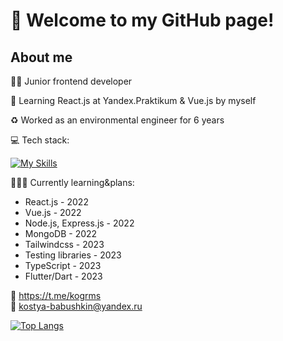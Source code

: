 # 👋 Welcome to my GitHub page!
## About me
👨‍💻 Junior frontend developer

🌱 Learning React.js at Yandex.Praktikum & Vue.js by myself

♻️ Worked as an environmental engineer for 6 years

💻 Tech stack:

[![My Skills](https://skillicons.dev/icons?i=vue,react,sass,js,html,css,webpack,git,figma)](https://skillicons.dev)

👩🏻‍🎓 Currently learning&plans:
* React.js - 2022
* Vue.js - 2022
* Node.js, Express.js - 2022
* MongoDB - 2022
* Tailwindcss - 2023
* Testing libraries - 2023
* TypeScript - 2023
* Flutter/Dart - 2023

📱 https://t.me/kogrms  
📧 kostya-babushkin@yandex.ru

[![Top Langs](https://github-readme-stats.vercel.app/api/top-langs/?username=kogrms&layout=compact&theme=vue-dark)](https://github.com/kogrms/github-readme-stats)
